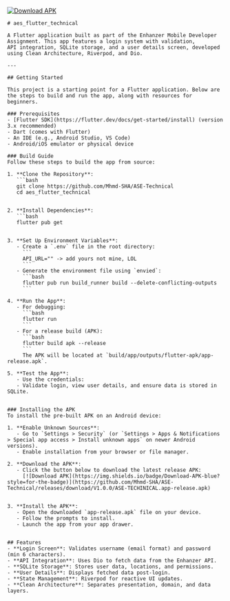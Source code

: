 [![Download APK](https://img.shields.io/badge/Download-APK-blue?style=for-the-badge)](https://github.com/Mhmd-SHA/ASE-Technical/releases/download/V1.0.0/ASE-TECHINICAL.app-release.apk)
```
# aes_flutter_technical

A Flutter application built as part of the Enhanzer Mobile Developer Assignment. This app features a login system with validation,
API integration, SQLite storage, and a user details screen, developed using Clean Architecture, Riverpod, and Dio.

---

## Getting Started

This project is a starting point for a Flutter application. Below are the steps to build and run the app, along with resources for beginners.

### Prerequisites
- [Flutter SDK](https://flutter.dev/docs/get-started/install) (version 3.x recommended)
- Dart (comes with Flutter)
- An IDE (e.g., Android Studio, VS Code)
- Android/iOS emulator or physical device

### Build Guide
Follow these steps to build the app from source:

1. **Clone the Repository**:
   ```bash
   git clone https://github.com/Mhmd-SHA/ASE-Technical
   cd aes_flutter_technical
   

2. **Install Dependencies**:
   ```bash
   flutter pub get
   

3. **Set Up Environment Variables**:
   - Create a `.env` file in the root directory:
     ```
     API_URL="" -> add yours not mine, LOL
     ```
   - Generate the environment file using `envied`:
     ```bash
     flutter pub run build_runner build --delete-conflicting-outputs
     ```

4. **Run the App**:
   - For debugging:
     ```bash
     flutter run
     ```
   - For a release build (APK):
     ```bash
     flutter build apk --release
     ```
     The APK will be located at `build/app/outputs/flutter-apk/app-release.apk`.

5. **Test the App**:
   - Use the credentials:
   - Validate login, view user details, and ensure data is stored in SQLite.


### Installing the APK
To install the pre-built APK on an Android device:

1. **Enable Unknown Sources**:
   - Go to `Settings > Security` (or `Settings > Apps & Notifications > Special app access > Install unknown apps` on newer Android versions).
   - Enable installation from your browser or file manager.

2. **Download the APK**:
   - Click the button below to download the latest release APK:
     [![Download APK](https://img.shields.io/badge/Download-APK-blue?style=for-the-badge)](https://github.com/Mhmd-SHA/ASE-Technical/releases/download/V1.0.0/ASE-TECHINICAL.app-release.apk)
   

3. **Install the APK**:
   - Open the downloaded `app-release.apk` file on your device.
   - Follow the prompts to install.
   - Launch the app from your app drawer.


## Features
- **Login Screen**: Validates username (email format) and password (min 6 characters).
- **API Integration**: Uses Dio to fetch data from the Enhanzer API.
- **SQLite Storage**: Stores user data, locations, and permissions.
- **User Details**: Displays fetched data post-login.
- **State Management**: Riverpod for reactive UI updates.
- **Clean Architecture**: Separates presentation, domain, and data layers.



